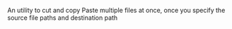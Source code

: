 An utility to cut and copy Paste multiple files at once, once you specify the source file paths and destination path
